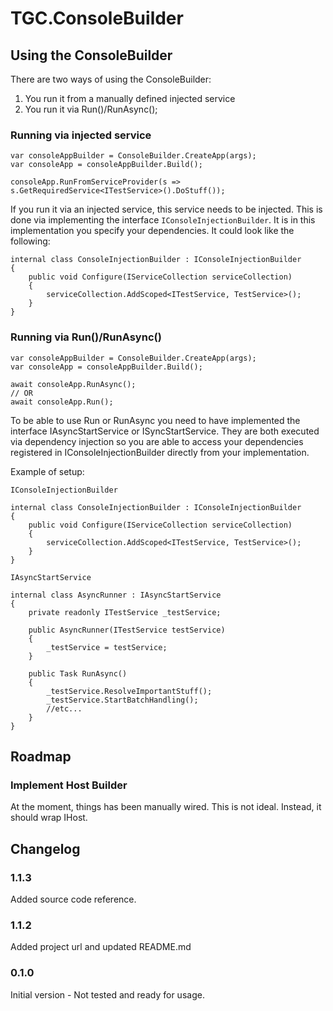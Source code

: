 # TGC.ConsoleBuilder

## Using the ConsoleBuilder

There are two ways of using the ConsoleBuilder:

1. You run it from a manually defined injected service
2. You run it via Run()/RunAsync();

### Running via injected service

	var consoleAppBuilder = ConsoleBuilder.CreateApp(args);
	var consoleApp = consoleAppBuilder.Build();

	consoleApp.RunFromServiceProvider(s => s.GetRequiredService<ITestService>().DoStuff());

If you run it via an injected service, this service needs to be injected. This is done via implementing the interface `IConsoleInjectionBuilder`. It is in this implementation you specify your dependencies. It could look like the following:

	internal class ConsoleInjectionBuilder : IConsoleInjectionBuilder
	{
		public void Configure(IServiceCollection serviceCollection)
		{
			serviceCollection.AddScoped<ITestService, TestService>();
		}
	}

### Running via Run()/RunAsync()

	var consoleAppBuilder = ConsoleBuilder.CreateApp(args);
	var consoleApp = consoleAppBuilder.Build();

	await consoleApp.RunAsync();
	// OR
	await consoleApp.Run();

To be able to use Run or RunAsync you need to have implemented the interface IAsyncStartService or ISyncStartService. They are both executed via dependency injection so you are able to access your dependencies registered in IConsoleInjectionBuilder directly from your implementation.

Example of setup:

`IConsoleInjectionBuilder`

	internal class ConsoleInjectionBuilder : IConsoleInjectionBuilder
	{
		public void Configure(IServiceCollection serviceCollection)
		{
			serviceCollection.AddScoped<ITestService, TestService>();
		}
	}

`IAsyncStartService`

	internal class AsyncRunner : IAsyncStartService
	{
		private readonly ITestService _testService;

		public AsyncRunner(ITestService testService)
		{
			_testService = testService;
		}

		public Task RunAsync()
		{
			_testService.ResolveImportantStuff();
			_testService.StartBatchHandling();
			//etc...
		}
	}

## Roadmap

### Implement Host Builder
At the moment, things has been manually wired. This is not ideal. Instead, it should wrap IHost.

## Changelog

### 1.1.3
Added source code reference.

### 1.1.2
Added project url and updated README.md

### 0.1.0
Initial version - Not tested and ready for usage.